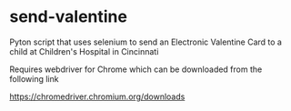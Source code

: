 # send-valentine
Pyton script that uses selenium to send an Electronic Valentine Card to a child at Children's Hospital in Cincinnati


Requires webdriver for Chrome which can be downloaded from the following link

https://chromedriver.chromium.org/downloads
